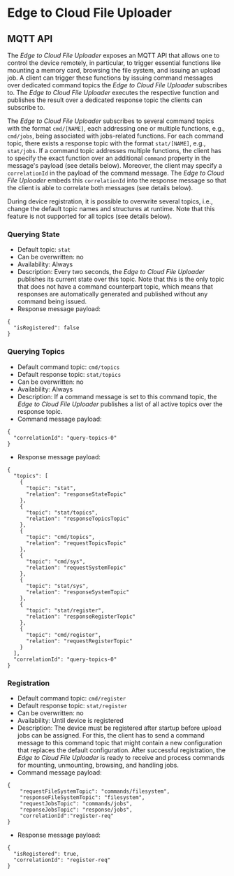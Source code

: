 # Edge to Cloud File Uploader


## MQTT API
The *Edge to Cloud File Uploader* exposes an MQTT API that allows one to control the device remotely, in particular, to trigger essential functions like mounting a memory card, browsing the file system, and issuing an upload job.
A client can trigger these functions by issuing command messages over dedicated command topics the *Edge to Cloud File Uploader* subscribes to. The *Edge to Cloud File Uploader* executes the respective function and publishes the result over a dedicated response topic the clients can subscribe to.

The *Edge to Cloud File Uploader* subscribes to several command topics with the format `cmd/[NAME]`, each addressing one or multiple functions, e.g., `cmd/jobs`, being associated with jobs-related functions. For each command topic, there exists a response topic with the format `stat/[NAME]`, e.g., `stat/jobs`.
If a command topic addresses multiple functions, the client has to specify the exact function over an additional `command` property in the message's payload (see details below). Moreover, the client may specify a `correlationId` in the payload of the command message. The *Edge to Cloud File Uploader* embeds this `correlationId` into the response message so that the client is able to correlate both messages (see details below). 

During device registration, it is possible to overwrite several topics, i.e., change the default topic names and structures at runtime. Note that this feature is not supported for all topics (see details below).

### Querying State
* Default topic: `stat`
* Can be overwritten: no
* Availability: Always
* Description: Every two seconds, the *Edge to Cloud File Uploader* publishes its current state over this topic. Note that this is the only topic that does not have a command counterpart topic, which means that responses are automatically generated and published without any command being issued.
* Response message payload:
```
{
  "isRegistered": false
}
```

### Querying Topics
* Default command topic: `cmd/topics`
* Default response topic: `stat/topics`
* Can be overwritten: no
* Availability: Always
* Description: If a command message is set to this command topic, the *Edge to Cloud File Uploader* publishes a list of all active topics over the response topic.
* Command message payload:
```
{
  "correlationId": "query-topics-0"
}
```
* Response message payload:
```
{
  "topics": [
    {
      "topic": "stat",
      "relation": "responseStateTopic"
    },
    {
      "topic": "stat/topics",
      "relation": "responseTopicsTopic"
    },
    {
      "topic": "cmd/topics",
      "relation": "requestTopicsTopic"
    },
    {
      "topic": "cmd/sys",
      "relation": "requestSystemTopic"
    },
    {
      "topic": "stat/sys",
      "relation": "responseSystemTopic"
    },
    {
      "topic": "stat/register",
      "relation": "responseRegisterTopic"
    },
    {
      "topic": "cmd/register",
      "relation": "requestRegisterTopic"
    }
  ],
  "correlationId": "query-topics-0"
}
```
### Registration
* Default command topic: `cmd/register`
* Default response topic: `stat/register`
* Can be overwritten: no
* Availability: Until device is registered
* Description: The device must be registered after startup before upload jobs can be assigned. For this, the client has to send a command message to this command topic that might contain a new configuration that replaces the default configuration. After successful registration, the *Edge to Cloud File Uploader* is ready to receive and process commands for mounting, unmounting, browsing, and handling jobs.
* Command message payload:
```
{
    "requestFileSystemTopic": "commands/filesystem",
    "responseFileSystemTopic": "filesystem",
    "requestJobsTopic": "commands/jobs",
    "reponseJobsTopic": "response/jobs",
    "correlationId":"register-req"
}
```
* Response message payload:
```
{
  "isRegistered": true,
  "correlationId": "register-req"
}
```





 




